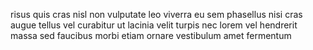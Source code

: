 risus quis cras nisl non vulputate leo viverra eu sem phasellus nisi cras augue
tellus vel curabitur ut lacinia velit turpis nec lorem vel hendrerit massa sed
faucibus morbi etiam ornare vestibulum amet fermentum